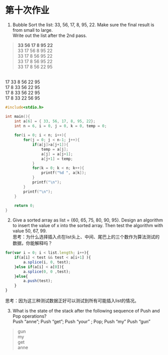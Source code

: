 # 第十次作业


1. Bubble Sort the list: 33, 56, 17, 8, 95, 22. Make sure the final result is from small to large.<br>
Write out the list after the 2nd pass.

>**33 56 17 8 95 22**<br>
>33 17 56 8 95 22 <br>
33 17 8 56 95 22 <br>
33 17 8 56 95 22 <br>
33 17 8 56 22 95 <br>
<br>
17 33 8 56 22 95 <br>
17 8 33 56 22 95 <br>
17 8 33 56 22 95 <br>
17 8 33 22 56 95 <br>


```c
#include<stdio.h>

int main(){
    int a[6] = { 33, 56, 17, 8, 95, 22};
    int n = 6, i = 0, j = 0, k = 0, temp = 0;
    
    for(i = 0; i < n; i++){
        for(j = 0; j < n-1; j++){
            if(a[j]>a[j+1]){
                temp = a[j];
                a[j] = a[j+1];
                a[j+1] = temp;
            }
            for(k = 0; k < n; k++){
                printf("%d ", a[k]);
            }
            printf("\n");
        }
        printf("\n");
    }
    
    return 0;
}

```


2. Give a sorted array as list = {60, 65, 75, 80, 90, 95}. Design an algorithm to insert the value of x into the sorted array. Then test the algorithm with value 50, 67, 99.<br>
思考：为什么选择插入点在list头上、中间、尾巴上的三个数作为算法测试的数据，你能解释吗？

```javascript
for(var i = 0; i < list.length; i++){
    if(a[i] < test && test < a[i+1] ){
        a.splice(i, 0, test);
    }else if(a[i] < a[0]){
        a.splice(0, 0 ,test);
    }else{
        a.push(test);
    }
}
```

思考：因为这三种测试数据正好可以测试到所有可能插入list的情况。


3. What is the state of the stack after the following sequence of Push and Pop operations? <br>
Push “anne”; Push “get”; Push “your” ; Pop; Push “my” Push “gun”

> gun<br> 
my<br>
get<br>
anne<br>

